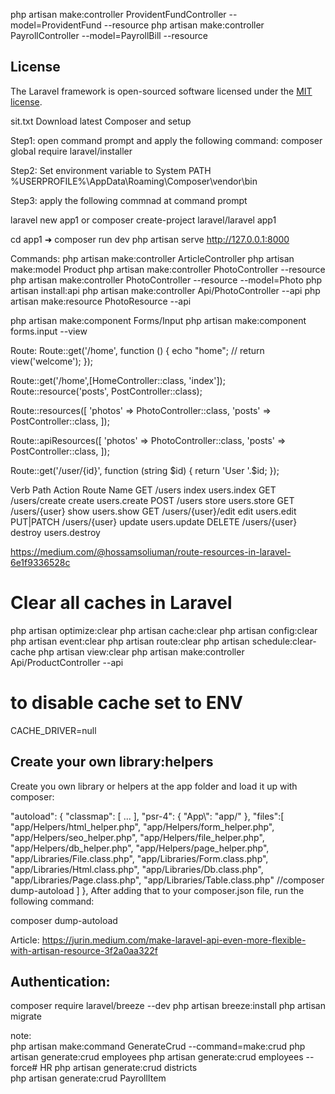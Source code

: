 
php artisan make:controller ProvidentFundController --model=ProvidentFund --resource
php artisan make:controller PayrollController --model=PayrollBill --resource

## License

The Laravel framework is open-sourced software licensed under the [MIT license](https://opensource.org/licenses/MIT).

sit.txt
Download latest Composer and setup

Step1: open command prompt and apply the following command:
composer global require laravel/installer

Step2: Set environment variable to System PATH
%USERPROFILE%\AppData\Roaming\Composer\vendor\bin

Step3: apply the following commnad at command prompt

laravel new app1
or
composer create-project laravel/laravel app1


 cd app1
➜ composer run dev
php artisan serve
http://127.0.0.1:8000


Commands:
php artisan make:controller ArticleController
php artisan make:model Product
php artisan make:controller PhotoController --resource
php artisan make:controller PhotoController --resource --model=Photo
php artisan install:api
php artisan make:controller Api/PhotoController --api
php artisan make:resource PhotoResource --api

php artisan make:component Forms/Input
php artisan make:component forms.input --view

Route:
Route::get('/home', function () {
    echo "home";
   // return view('welcome');
});

Route::get('/home',[HomeController::class, 'index']);
Route::resource('posts', PostController::class);

Route::resources([
    'photos' => PhotoController::class,
    'posts' => PostController::class,
]);

Route::apiResources([
    'photos' => PhotoController::class,
    'posts' => PostController::class,
]);

Route::get('/user/{id}', function (string $id) {
    return 'User '.$id;
});


Verb          Path                        Action  Route Name
GET           /users                      index   users.index
GET           /users/create               create  users.create
POST          /users                      store   users.store
GET           /users/{user}               show    users.show
GET           /users/{user}/edit          edit    users.edit
PUT|PATCH     /users/{user}               update  users.update
DELETE        /users/{user}               destroy users.destroy



https://medium.com/@hossamsoliuman/route-resources-in-laravel-6e1f9336528c

<input name="_token" type="hidden" value="{{ csrf_token() }}"/>


Clear all caches in Laravel
===========================
php artisan optimize:clear
php artisan cache:clear
php artisan config:clear
php artisan event:clear
php artisan route:clear
php artisan schedule:clear-cache
php artisan view:clear
php artisan make:controller Api/ProductController --api


to disable cache set to ENV
================
CACHE_DRIVER=null



Create your own library:helpers
-------------------------------

Create you own library or helpers at the app folder and load it up with composer:

"autoload": {
    "classmap": [
        ...
    ],
    "psr-4": {
        "App\\": "app/"
    },
   "files":[
            "app/Helpers/html_helper.php",
            "app/Helpers/form_helper.php",
            "app/Helpers/seo_helper.php",
            "app/Helpers/file_helper.php",
            "app/Helpers/db_helper.php",
            "app/Helpers/page_helper.php",
            "app/Libraries/File.class.php",
            "app/Libraries/Form.class.php",
            "app/Libraries/Html.class.php",
            "app/Libraries/Db.class.php",
            "app/Libraries/Page.class.php",
            "app/Libraries/Table.class.php"
            //composer dump-autoload
        ]
},
After adding that to your composer.json file, run the following command:

composer dump-autoload


Article:
https://jurin.medium.com/make-laravel-api-even-more-flexible-with-artisan-resource-3f2a0aa322f


Authentication:
------------------------
composer require laravel/breeze --dev
php artisan breeze:install
php artisan migrate


note:  
php artisan make:command GenerateCrud --command=make:crud
php artisan generate:crud employees
php artisan generate:crud employees --force# HR
php artisan generate:crud districts  
php artisan generate:crud PayrollItem